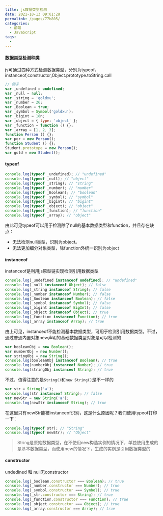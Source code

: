 ```yaml
---
title: js数据类型检测
date: 2021-10-13 09:01:28
permalink: /pages/77b805/
categories:
  - 前端
  - JavaScript
tags:
  - 
---
```

#### 数据类型检测种类
js可通过四种方式检测数据类型，分别为typeof，instanceof,constructor,Object.prototype.toString.call
```js
// 例子
var _undefined = undefined;
var _null = null;
var _string = 'goldxu';
var _number = 26;
var _Boolean = true;
var _symbol = Symbol('goldxu');
var _bigint = 18n;
var _object = { type: 'object' };
var _function = function () {};
var _array = [1, 2, 3];
function Person () {};
var per = new Person();
function Student () {};
Student.prototype = new Person();
var gold = new Student();
```
#### typeof
```js
console.log(typeof _undefined); // "undefined"
console.log(typeof _null); // "object"
console.log(typeof _string); // "string"
console.log(typeof _number); // "number"
console.log(typeof _Boolean); // "boolean"
console.log(typeof _symbol); // "symbol"
console.log(typeof _bigint); // "bigint"
console.log(typeof _object); // "object"
console.log(typeof _function); // "function"
console.log(typeof _array); // "object"
```
由此可见typeof可以用于检测除了null的基本数据类型和function，并且存在缺点：
* 无法检测null类型，识别为object。
* 无法更加细分对象类型，除function外统一识别为object
#### instanceof
instanceof是利用js原型链实现检测引用数据类型
```js
console.log(_undefined instanceof undefined); // "undefined"
console.log(_null instanceof Object); // false
console.log(_string instanceof String); // false
console.log(_number instanceof Number); // false
console.log(_Boolean instanceof Boolean); // false
console.log(_symbol instanceof Symbol); // false
console.log(_bigint instanceof BigInt); // false
console.log(_object instanceof Object); // true
console.log(_function instanceof Function); // true
console.log(_array instanceof Array); // true
```
由上可见，instanceof不能检测基本数据类型，可用于检测引用数据类型。不过，通过普通内置对象new声明的基础数据类型对象是可以检测的
```js
var booleanObj = new Boolean();
var numberObj = new Number();
var stringObj = new String();
console.log(booleanObj instanceof Boolean); // true
console.log(numberObj instanceof Number); // true
console.log(stringObj instanceof String); // true
```
不过，值得注意的是`String()`和`new String()`是不一样的
```js
var str = String('a');
console.log(str instanceof String); // false
var newStr = new String('a');
console.log(newStr instanceof String); // true
```
在这里只有newStr能被instanceof识别，这是什么原因呢？我们使用typeof打印一下：
```js
console.log(typeof str); // "String"
console.log(typeof newStr); // "Object"
```
> String是原始数据类型，在不使用new构造实例的情况下，单独使用生成的是基本数据类型，而使用new的情况下，生成的实例是引用数据类型的
#### constructor
undedined 和 null无constructor
```js
console.log(_boolean.constructor === Boolean); // true
console.log(_number.constructor === Number); // true
console.log(_symbol.constructor === Symbol); // true
console.log(_str.constructor === String); // true
console.log(_function.constructor === Function); // true
console.log(_object.constructor === Object); // true
console.log(_array.constructor === Array); // true
```